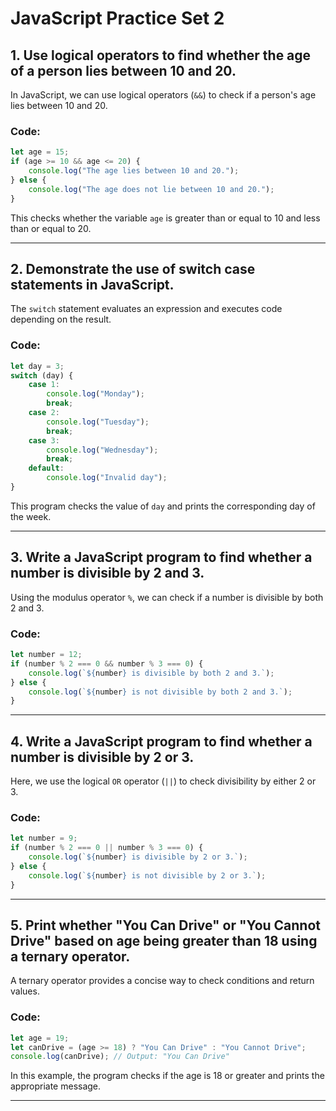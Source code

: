 # JavaScript Practice Set 2

## 1. Use logical operators to find whether the age of a person lies between 10 and 20.

In JavaScript, we can use logical operators (`&&`) to check if a person's age lies between 10 and 20.

### Code:
```javascript
let age = 15;
if (age >= 10 && age <= 20) {
    console.log("The age lies between 10 and 20.");
} else {
    console.log("The age does not lie between 10 and 20.");
}
```

This checks whether the variable `age` is greater than or equal to 10 and less than or equal to 20.

---

## 2. Demonstrate the use of switch case statements in JavaScript.

The `switch` statement evaluates an expression and executes code depending on the result.

### Code:
```javascript
let day = 3;
switch (day) {
    case 1:
        console.log("Monday");
        break;
    case 2:
        console.log("Tuesday");
        break;
    case 3:
        console.log("Wednesday");
        break;
    default:
        console.log("Invalid day");
}
```

This program checks the value of `day` and prints the corresponding day of the week.

---

## 3. Write a JavaScript program to find whether a number is divisible by 2 and 3.

Using the modulus operator `%`, we can check if a number is divisible by both 2 and 3.

### Code:
```javascript
let number = 12;
if (number % 2 === 0 && number % 3 === 0) {
    console.log(`${number} is divisible by both 2 and 3.`);
} else {
    console.log(`${number} is not divisible by both 2 and 3.`);
}
```

---

## 4. Write a JavaScript program to find whether a number is divisible by 2 or 3.

Here, we use the logical `OR` operator (`||`) to check divisibility by either 2 or 3.

### Code:
```javascript
let number = 9;
if (number % 2 === 0 || number % 3 === 0) {
    console.log(`${number} is divisible by 2 or 3.`);
} else {
    console.log(`${number} is not divisible by 2 or 3.`);
}
```

---

## 5. Print whether "You Can Drive" or "You Cannot Drive" based on age being greater than 18 using a ternary operator.

A ternary operator provides a concise way to check conditions and return values.

### Code:
```javascript
let age = 19;
let canDrive = (age >= 18) ? "You Can Drive" : "You Cannot Drive";
console.log(canDrive); // Output: "You Can Drive"
```

In this example, the program checks if the age is 18 or greater and prints the appropriate message.

---
